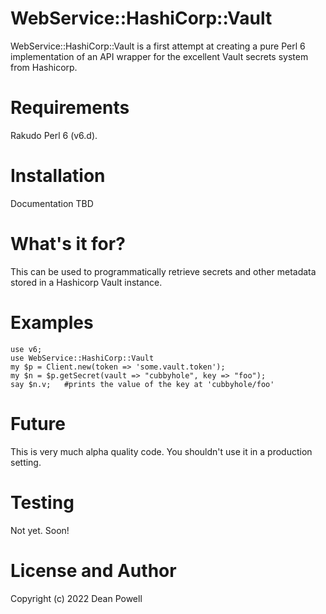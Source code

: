 WebService::HashiCorp::Vault
============================

WebService::HashiCorp::Vault is a first attempt at creating a pure Perl 6
implementation of an API wrapper for the excellent Vault secrets system
from Hashicorp.

Requirements
============

Rakudo Perl 6 (v6.d).

Installation
============

Documentation TBD

What's it for?
==============

This can be used to programmatically retrieve secrets and other metadata
stored in a Hashicorp Vault instance.

Examples
========

    use v6;
	use WebService::HashiCorp::Vault
    my $p = Client.new(token => 'some.vault.token');
    my $n = $p.getSecret(vault => "cubbyhole", key => "foo");
    say $n.v;   #prints the value of the key at 'cubbyhole/foo'

Future
======

This is very much alpha quality code. You shouldn't use it in
a production setting.

Testing
=======

Not yet. Soon!

License and Author
==================

Copyright (c) 2022  Dean Powell
